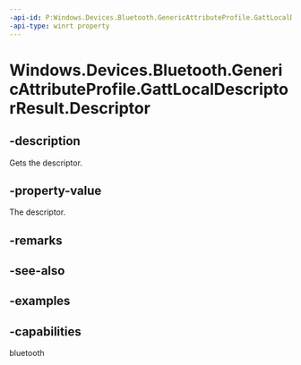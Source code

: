 ```yaml
---
-api-id: P:Windows.Devices.Bluetooth.GenericAttributeProfile.GattLocalDescriptorResult.Descriptor
-api-type: winrt property
---
```


<!-- Property syntax.
public GattLocalDescriptor Descriptor { get; }
-->

# Windows.Devices.Bluetooth.GenericAttributeProfile.GattLocalDescriptorResult.Descriptor

## -description
Gets the descriptor.

## -property-value
The descriptor.

## -remarks

## -see-also

## -examples


## -capabilities
bluetooth
